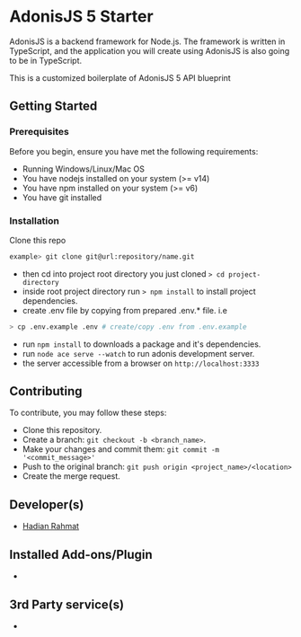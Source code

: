 # AdonisJS 5 Starter

AdonisJS is a backend framework for Node.js. The framework is written in TypeScript, and the application you will create using AdonisJS is also going to be in TypeScript.

This is a customized boilerplate of AdonisJS 5 API blueprint

## Getting Started
### Prerequisites
Before you begin, ensure you have met the following requirements:
- Running Windows/Linux/Mac OS
- You have nodejs installed on your system (>= v14)
- You have npm installed on your system (>= v6)
- You have git installed

### Installation
Clone this repo

```bash
example> git clone git@url:repository/name.git
```
- then cd into project root directory you just cloned `> cd project-directory`
- inside root project directory run `> npm install` to install project dependencies.
- create .env file by copying from prepared .env.* file. i.e
```bash
> cp .env.example .env # create/copy .env from .env.example
```
- run `npm install` to downloads a package and it's dependencies.
- run `node ace serve --watch` to run adonis development server.
- the server accessible from a browser on `http://localhost:3333`

## Contributing
To contribute, you may follow these steps:

- Clone this repository.
- Create a branch: `git checkout -b <branch_name>`.
- Make your changes and commit them: `git commit -m '<commit_message>'`
- Push to the original branch: `git push origin <project_name>/<location>`
- Create the merge request.

## Developer(s)
- [Hadian Rahmat](hadian.rahmat@gits.id)

## Installed Add-ons/Plugin
- 

## 3rd Party service(s)
- 
